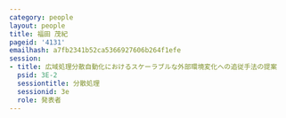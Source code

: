 ```yaml
---
category: people
layout: people
title: 福田 茂紀
pageid: '4131'
emailhash: a7fb2341b52ca5366927606b264f1efe
session:
- title: 広域処理分散自動化におけるスケーラブルな外部環境変化への追従手法の提案
  psid: 3E-2
  sessiontitle: 分散処理
  sessionid: 3e
  role: 発表者
---
```

